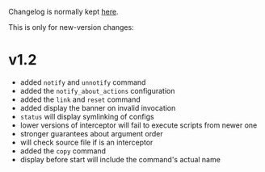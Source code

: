 Changelog is normally kept [here](https://github.com/Cervi-Robotics/interceptor/releases).

This is only for new-version changes:

# v1.2

* added `notify` and `unnotify` command
* added the `notify_about_actions` configuration
* added the `link` and `reset` command
* added display the banner on invalid invocation
* `status` will display symlinking of configs
* lower versions of interceptor will fail to execute scripts from newer one
* stronger guarantees about argument order
* will check source file if is an interceptor
* added the `copy` command
* display before start will include the command's actual name

